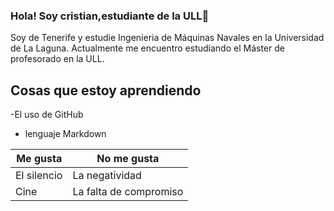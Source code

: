 ### Hola! Soy cristian,estudiante de la ULL👋
Soy de Tenerife y estudie Ingenieria de Máquinas Navales  en la Universidad de La Laguna. Actualmente me encuentro estudiando el Máster de profesorado en la ULL.

##   Cosas que estoy aprendiendo
-El uso de GitHub
- lenguaje Markdown

 Me gusta     |    No me gusta
------------ | -------------
El silencio| La negatividad
 Cine| La falta de compromiso

<!--
**CristianRA-1989/CristianRA-1989** is a ✨ _special_ ✨ repository because its `README.md` (this file) appears on your GitHub profile.

Here are some ideas to get you started:

- 🔭 I’m currently working on ...
- 🌱 I’m currently learning ...
- 👯 I’m looking to collaborate on ...
- 🤔 I’m looking for help with ...
- 💬 Ask me about ...
- 📫 How to reach me: ...
- 😄 Pronouns: ...
- ⚡ Fun fact: ...
-->


